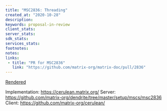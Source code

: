 ```yaml
---
title: "MSC2836: Threading"
created_at: "2020-10-28"
description:
keywords: proposal-in-review
client_stats:
server_stats:
sdk_stats:
services_stats:
footnotes:
notes:
links:
 - title: "PR for MSC2836"
   link: "https://github.com/matrix-org/matrix-doc/pull/2836"
---
```

[Rendered](https://github.com/matrix-org/matrix-doc/blob/kegan/msc/threading/proposals/2836-threading.md)

Implementation: https://cerulean.matrix.org/
Server: https://github.com/matrix-org/dendrite/tree/master/setup/mscs/msc2836
Client: https://github.com/matrix-org/cerulean/
